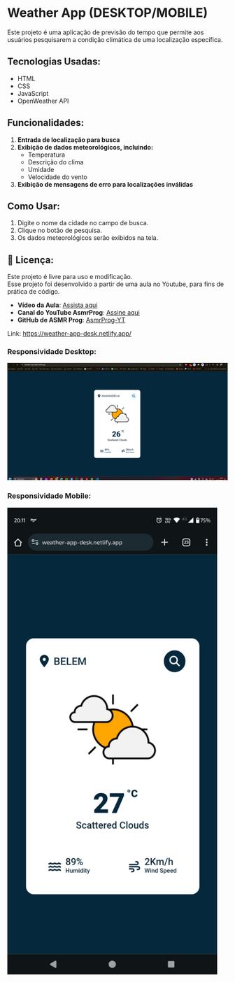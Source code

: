 # Weather App (DESKTOP/MOBILE)
Este projeto é uma aplicação de previsão do tempo que permite aos usuários pesquisarem a condição climática de uma localização específica.

## Tecnologias Usadas:
- HTML
- CSS
- JavaScript
- OpenWeather API

## Funcionalidades:
1. **Entrada de localização para busca**
2. **Exibição de dados meteorológicos, incluindo:**
    - Temperatura
    - Descrição do clima
    - Umidade
    - Velocidade do vento
3. **Exibição de mensagens de erro para localizações inválidas**

## Como Usar:
1. Digite o nome da cidade no campo de busca.
2. Clique no botão de pesquisa.
3. Os dados meteorológicos serão exibidos na tela.

## 📜 Licença:
Este projeto é livre para uso e modificação. <br>
Esse projeto foi desenvolvido a partir de uma aula no Youtube, para fins de prática de código.

- **Vídeo da Aula**: [Assista aqui](https://www.youtube.com/watch?v=iILFBGm_I9M)
- **Canal do YouTube AsmrProg**: [Assine aqui](https://www.youtube.com/@AsmrProg)
- **GitHub de ASMR Prog**: [AsmrProg-YT](https://github.com/AsmrProg-YT/)

Link: https://weather-app-desk.netlify.app/

### Responsividade Desktop:
<img src="/images/responsividade/desktop.png" width="720px">

### Responsividade Mobile:
<img src="/images/responsividade/mobile.jpg" width="480px">